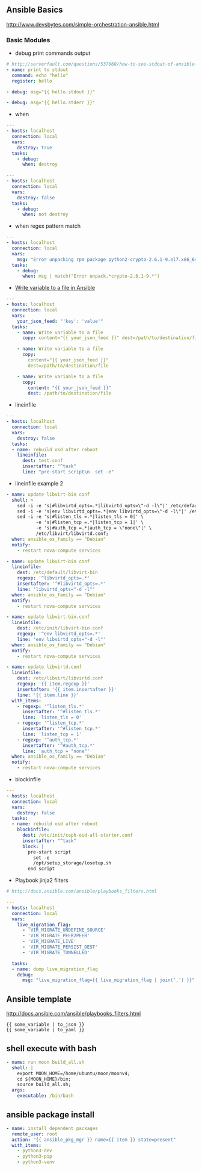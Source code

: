 ## Ansible Basics

http://www.devsbytes.com/simple-orchestration-ansible.html

### Basic Modules

- debug print commands output

```yaml
# http://serverfault.com/questions/537060/how-to-see-stdout-of-ansible-commands
- name: print to stdout
  command: echo "hello"
  register: hello

- debug: msg="{{ hello.stdout }}"

- debug: msg="{{ hello.stderr }}"
```

- when

```yaml
---
- hosts: localhost
  connection: local
  vars:
    destroy: true
  tasks:
    - debug:
      when: destroy
```

```yaml
---
- hosts: localhost
  connection: local
  vars:
    destroy: false
  tasks:
    - debug:
      when: not destroy
```

- when regex pattern match

```yaml
---
- hosts: localhost
  connection: local
  vars:
    msg: "Error unpacking rpm package python2-crypto-2.6.1-9.el7.x86_64\n"
  tasks:
    - debug:
      when: msg | match("Error unpack.*crypto-2.6.1-9.*")
```

- [Write variable to a file in Ansible](http://stackoverflow.com/questions/26638180/write-variable-to-a-file-in-ansible)

```yaml
---
- hosts: localhost
  connection: local
  vars:
    your_json_feed: "'key': 'value'"
  tasks:
    - name: Write variable to a file
      copy: content="{{ your_json_feed }}" dest=/path/to/destination/file

    - name: Write variable to a file
      copy:
        content="{{ your_json_feed }}"
        dest=/path/to/destination/file

    - name: Write variable to a file
      copy:
        content: "{{ your_json_feed }}"
        dest: /path/to/destination/file
```

- lineinfile

```yaml
---
- hosts: localhost
  connection: local
  vars:
    destroy: false
  tasks:
  - name: rebuild osd after reboot
    lineinfile:
      dest: test.conf
      insertafter: "^task"
      line: "pre-start script\n  set -e"
```

- lineinfile example 2

```yaml
- name: update libvirt-bin conf
  shell: >
    sed -i -e 's|#libvirtd_opts=.*|libvirtd_opts=\"-d -l\"|' /etc/default/libvirt-bin;
    sed -i -e 's|env libvirtd_opts=.*|env libvirtd_opts=\"-d -l\"|' /etc/init/libvirt-bin.conf;
    sed -i -e 's|#listen_tls =.*|listen_tls = 0|' \
           -e 's|#listen_tcp =.*|listen_tcp = 1|' \
           -e 's|#auth_tcp =.*|auth_tcp = \"none\"|' \
           /etc/libvirt/libvirtd.conf;
  when: ansible_os_family == "Debian"
  notify:
    - restart nova-compute services

- name: update libvirt-bin conf
  lineinfile:
    dest: /etc/default/libvirt-bin
    regexp: '^libvirtd_opts=.*'
    insertafter: '^#libvirtd_opts=.*'
    line: 'libvirtd_opts="-d -l"'
  when: ansible_os_family == "Debian"
  notify:
    - restart nova-compute services

- name: update libvirt-bin.conf
  lineinfile:
    dest: /etc/init/libvirt-bin.conf
    regexp: '^env libvirtd_opts=.*'
    line: 'env libvirtd_opts="-d -l"'
  when: ansible_os_family == "Debian"
  notify:
    - restart nova-compute services

- name: update libvirtd.conf
  lineinfile:
    dest: /etc/libvirt/libvirtd.conf
    regexp: '{{ item.regexp }}'
    insertafter: '{{ item.insertafter }}'
    line: '{{ item.line }}'
  with_items:
    - regexp: '^listen_tls.*'
      insertafter: '^#listen_tls.*'
      line: 'listen_tls = 0'
    - regexp: '^listen_tcp.*'
      insertafter: '^#listen_tcp.*'
      line: 'listen_tcp = 1'
    - regexp: '^auth_tcp.*'
      insertafter: '^#auth_tcp.*'
      line: 'auth_tcp = "none"'
  when: ansible_os_family == "Debian"
  notify:
    - restart nova-compute services
```

- blockinfile

```yaml
---
- hosts: localhost
  connection: local
  vars:
    destroy: false
  tasks:
  - name: rebuild osd after reboot
    blockinfile:
      dest: /etc/init/ceph-osd-all-starter.conf
      insertafter: "^task"
      block: |
        pre-start script
          set -e
          /opt/setup_storage/losetup.sh
        end script
```

- Playbook jinja2 filters

```yaml
# http://docs.ansible.com/ansible/playbooks_filters.html

---
- hosts: localhost
  connection: local
  vars:
    live_migration_flag:
      - 'VIR_MIGRATE_UNDEFINE_SOURCE'
      - 'VIR_MIGRATE_PEER2PEER'
      - 'VIR_MIGRATE_LIVE'
      - 'VIR_MIGRATE_PERSIST_DEST'
      - 'VIR_MIGRATE_TUNNELLED'

  tasks:
  - name: dump live_migration_flag
    debug:
      msg: "live_migration_flag={{ live_migration_flag | join(',') }}"
```


## Ansible template 

http://docs.ansible.com/ansible/playbooks_filters.html

    {{ some_variable | to_json }}
    {{ some_variable | to_yaml }}

## shell execute with bash

```yaml
- name: run moon build_all.sh
  shell: |
    export MOON_HOME=/home/ubuntu/moon/moonv4;
    cd ${MOON_HOME}/bin;
    source build_all.sh;
  args:
    executable: /bin/bash
```

## ansible package install

```yaml
- name: install dependent packages
  remote_user: root
  action: "{{ ansible_pkg_mgr }} name={{ item }} state=present"
  with_items:
    - python3-dev
    - python3-pip
    - python3-venv
```

